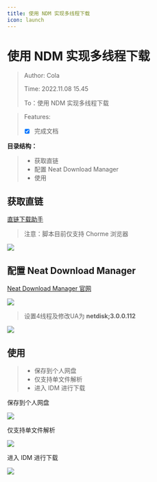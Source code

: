 ```yaml
---
title: 使用 NDM 实现多线程下载
icon: launch
---
```

# 使用 NDM 实现多线程下载

> Author: Cola
>
> Time: 2022.11.08 15.45
>
> To：使用 NDM 实现多线程下载

> Features:
>
> - [X] 完成文档

**目录结构：**

> - 获取直链
> - 配置 Neat Download Manager
> - 使用

## 获取直链

[直链下载助手](https://greasyfork.org/zh-CN/scripts/418182-%E7%99%BE%E5%BA%A6%E7%BD%91%E7%9B%98%E7%AE%80%E6%98%93%E4%B8%8B%E8%BD%BD%E5%8A%A9%E6%89%8B-%E7%9B%B4%E9%93%BE%E4%B8%8B%E8%BD%BD%E5%A4%8D%E6%B4%BB%E7%89%88)

> 注意：脚本目前仅支持 Chorme 浏览器

![](/20220829182743.png)

## 配置 Neat Download Manager

[Neat Download Manager 官网](https://www.neatdownloadmanager.com/index.php/en/)

![](/20220829182901.png)

> 设置4线程及修改UA为 **netdisk;3.0.0.112**

![](/20220829182952.png)

## 使用

> - 保存到个人网盘
> - 仅支持单文件解析
> - 进入 IDM 进行下载

保存到个人网盘

![](/20220829183150.png)

仅支持单文件解析

![](/20220829183339.png)

进入 IDM 进行下载

![](/20220829183422.png)
